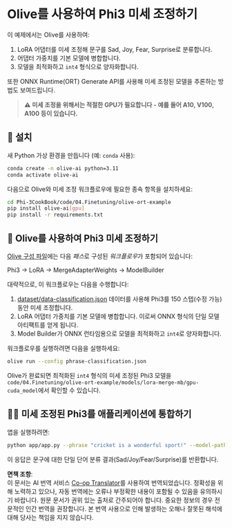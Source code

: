 <!--
CO_OP_TRANSLATOR_METADATA:
{
  "original_hash": "4164123a700fecd535d850f09506d72a",
  "translation_date": "2025-05-08T06:37:18+00:00",
  "source_file": "code/04.Finetuning/olive-ort-example/README.md",
  "language_code": "ko"
}
-->
# Olive를 사용하여 Phi3 미세 조정하기

이 예제에서는 Olive를 사용하여:

1. LoRA 어댑터를 미세 조정해 문구를 Sad, Joy, Fear, Surprise로 분류합니다.
1. 어댑터 가중치를 기본 모델에 병합합니다.
1. 모델을 최적화하고 `int4` 형식으로 양자화합니다.

또한 ONNX Runtime(ORT) Generate API를 사용해 미세 조정된 모델을 추론하는 방법도 보여드립니다.

> **⚠️ 미세 조정을 위해서는 적절한 GPU가 필요합니다 - 예를 들어 A10, V100, A100 등이 있습니다.**

## 💾 설치

새 Python 가상 환경을 만듭니다 (예: `conda` 사용):

```bash
conda create -n olive-ai python=3.11
conda activate olive-ai
```

다음으로 Olive와 미세 조정 워크플로우에 필요한 종속 항목을 설치하세요:

```bash
cd Phi-3CookBook/code/04.Finetuning/olive-ort-example
pip install olive-ai[gpu]
pip install -r requirements.txt
```

## 🧪 Olive를 사용하여 Phi3 미세 조정하기
[Olive 구성 파일](../../../../../code/04.Finetuning/olive-ort-example/phrase-classification.json)에는 다음 *패스*로 구성된 *워크플로우*가 포함되어 있습니다:

Phi3 -> LoRA -> MergeAdapterWeights -> ModelBuilder

대략적으로, 이 워크플로우는 다음을 수행합니다:

1. [dataset/data-classification.json](../../../../../code/04.Finetuning/olive-ort-example/dataset/dataset-classification.json) 데이터를 사용해 Phi3를 150 스텝(수정 가능) 동안 미세 조정합니다.
1. LoRA 어댑터 가중치를 기본 모델에 병합합니다. 이로써 ONNX 형식의 단일 모델 아티팩트를 얻게 됩니다.
1. Model Builder가 ONNX 런타임용으로 모델을 최적화하고 `int4`로 양자화합니다.

워크플로우를 실행하려면 다음을 실행하세요:

```bash
olive run --config phrase-classification.json
```

Olive가 완료되면 최적화된 `int4` 형식의 미세 조정된 Phi3 모델을 `code/04.Finetuning/olive-ort-example/models/lora-merge-mb/gpu-cuda_model`에서 확인할 수 있습니다.

## 🧑‍💻 미세 조정된 Phi3를 애플리케이션에 통합하기

앱을 실행하려면:

```bash
python app/app.py --phrase "cricket is a wonderful sport!" --model-path models/lora-merge-mb/gpu-cuda_model
```

이 응답은 문구에 대한 단일 단어 분류 결과(Sad/Joy/Fear/Surprise)를 반환합니다.

**면책 조항**:  
이 문서는 AI 번역 서비스 [Co-op Translator](https://github.com/Azure/co-op-translator)를 사용하여 번역되었습니다. 정확성을 위해 노력하고 있으나, 자동 번역에는 오류나 부정확한 내용이 포함될 수 있음을 유의하시기 바랍니다. 원문 문서가 권위 있는 출처로 간주되어야 합니다. 중요한 정보의 경우 전문적인 인간 번역을 권장합니다. 본 번역 사용으로 인해 발생하는 오해나 잘못된 해석에 대해 당사는 책임을 지지 않습니다.